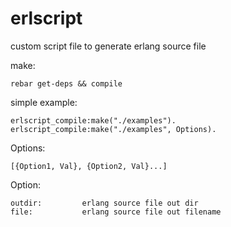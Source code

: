 # erlscript
custom script file to generate erlang source file

make:

    rebar get-deps && compile 

simple example:

    erlscript_compile:make("./examples").
    erlscript_compile:make("./examples", Options).
    
Options:
    
    [{Option1, Val}, {Option2, Val}...]
    
Option:
    
    outdir:         erlang source file out dir
    file:           erlang source file out filename
